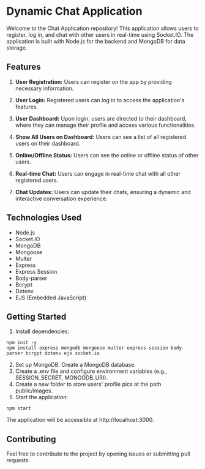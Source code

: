 # Dynamic Chat Application

Welcome to the Chat Application repository! This application allows users to register, log in, and chat with other users in real-time using Socket.IO. The application is built with Node.js for the backend and MongoDB for data storage.

## Features

1. **User Registration:** Users can register on the app by providing necessary information.

2. **User Login:** Registered users can log in to access the application's features.

3. **User Dashboard:** Upon login, users are directed to their dashboard, where they can manage their profile and access various functionalities.

4. **Show All Users on Dashboard:** Users can see a list of all registered users on their dashboard.

5. **Online/Offline Status:** Users can see the online or offline status of other users.

6. **Real-time Chat:** Users can engage in real-time chat with all other registered users.

7. **Chat Updates:** Users can update their chats, ensuring a dynamic and interactive conversation experience.

## Technologies Used

- Node.js
- Socket.IO
- MongoDB
- Mongoose
- Multer
- Express
- Express Session
- Body-parser
- Bcrypt
- Dotenv
- EJS (Embedded JavaScript)

## Getting Started

1. Install dependencies:
~~~
npm init -y
npm install express mongodb mongoose multer express-session body-parser bcrypt dotenv ejs socket.io
~~~
2. Set up MongoDB. Create a MongoDB database.
3. Create a .env file and configure environment variables (e.g., SESSION_SECRET, MONGODB_URI).
4. Create a new folder to store users' profile pics at the path public/images.
5. Start the application:
~~~
npm start
~~~
The application will be accessible at http://localhost:3000.

## Contributing
Feel free to contribute to the project by opening issues or submitting pull requests.
